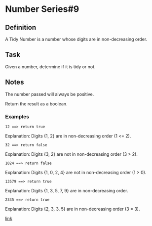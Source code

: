 # Number Series#9
## Definition
A Tidy Number is a number whose digits are in non-decreasing order.

## Task
Given a number, determine if it is tidy or not.

## Notes
The number passed will always be positive.

Return the result as a boolean.

### Examples
```
12 ==> return true
```
Explanation: Digits {1, 2} are in non-decreasing order (1 <= 2).
```
32 ==> return false
```
Explanation: Digits {3, 2} are not in non-decreasing order (3 > 2).
```
1024 ==> return false
```
Explanation: Digits {1, 0, 2, 4} are not in non-decreasing order (1 > 0).
```
13579 ==> return true
```
Explanation: Digits {1, 3, 5, 7, 9} are in non-decreasing order.
```
2335 ==> return true
```
Explanation: Digits {2, 3, 3, 5} are in non-decreasing order (3 = 3).

[link](https://www.codewars.com/kata/5a87449ab1710171300000fd/train/javascript)